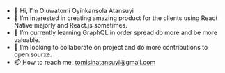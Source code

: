 - 👋 Hi, I’m Oluwatomi Oyinkansola Atansuyi
- 👀 I’m interested in creating amazing product for the clients using React Native majorly and React.js sometimes.
- 🌱 I’m currently learning GraphQL in order spread do more and be more valuable.
- 💞️ I’m looking to collaborate on project and do more contributions to open sourxe.
- 📫 How to reach me, tomisinatansuyi@gmail.com

<!---
oyinmi/oyinmi is a ✨ special ✨ repository because its `README.md` (this file) appears on your GitHub profile.
You can click the Preview link to take a look at your changes.
--->
